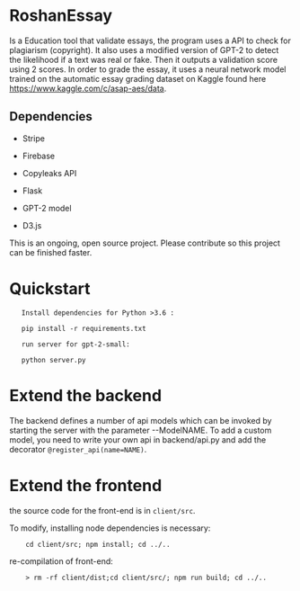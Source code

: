 # RoshanEssay
Is a Education tool that validate essays, the program uses a API to check for plagiarism (copyright). It also uses a modified version of GPT-2 to detect the likelihood if a text was real or fake. Then it outputs a validation score using 2 scores. In order to grade the essay, it uses a neural network model trained on the automatic essay grading dataset on Kaggle found here https://www.kaggle.com/c/asap-aes/data.

## Dependencies

- Stripe

- Firebase

- Copyleaks API

- Flask

- GPT-2 model

- D3.js


This is an ongoing, open source project. Please contribute so this project can be finished faster. 
# Quickstart
       Install dependencies for Python >3.6 :

       pip install -r requirements.txt
       
       run server for gpt-2-small:
       
       python server.py

# Extend the backend
The backend defines a number of api models which can be invoked by starting the server with the parameter   --ModelNAME.
To add a custom model, you need to write your own api in backend/api.py and add the decorator `@register_api(name=NAME)`.

# Extend the frontend 

the source code for the front-end is in `client/src`.

To modify, installing node dependencies is necessary:

        cd client/src; npm install; cd ../..
re-compilation of front-end:

        > rm -rf client/dist;cd client/src/; npm run build; cd ../..

